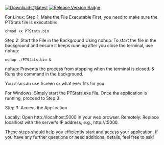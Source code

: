 
[![Downloads@latest](https://img.shields.io/github/downloads/Herb0002/PTStats/total?style=for-the-badge)](https://github.com/Herb0002/PTStats/releases/latest/download/PTStats.exe)
[![Release Version Badge](https://img.shields.io/github/v/release/Herb0002/PTStats?style=for-the-badge)](https://github.com/Herb0002/PTStats/releases) 

For Linux:
Step 1: Make the File Executable First, you need to make sure the PTStats file is executable:
```
chmod +x PTStats.bin
```
Step 2: Start the File in the Background Using nohup: To start the file in the background and ensure it keeps running after you close the terminal, use nohup:
```
nohup ./PTStats.bin &
```
nohup: Prevents the process from stopping when the terminal is closed. &: Runs the command in the background.

You also can use Screen or what ever fits for you

For Windows: 
Simply start the PTStats.exe file. Once the application is running, proceed to Step 3:

Step 3: Access the Application

Locally: Open http://localhost:5000 in your web browser. Remotely: Replace localhost with the server's IP address, e.g., http://:5000.

These steps should help you efficiently start and access your application. If you have any further questions or need additional details, feel free to ask!
